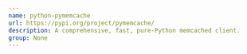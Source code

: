 ```yaml
---
name: python-pymemcache
url: https://pypi.org/project/pymemcache/
description: A comprehensive, fast, pure-Python memcached client.
group: None
---
```

